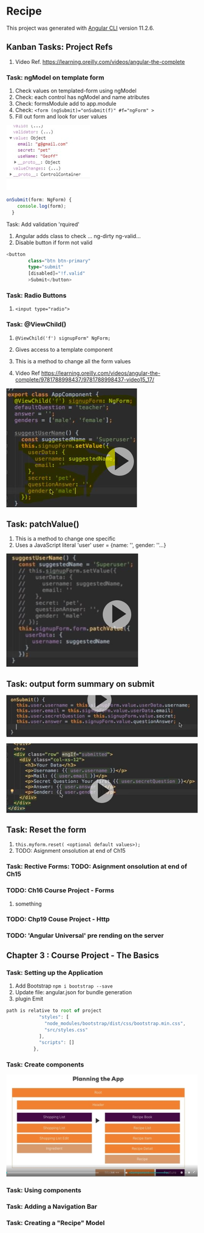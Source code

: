 # Recipe

This project was generated with [Angular CLI](https://github.com/angular/angular-cli) version 11.2.6.

## Kanban Tasks: Project Refs

1. Video Ref. <https://learning.oreilly.com/videos/angular-the-complete>

### Task: ngModel on template form

1. Check values on templated-form using ngModel
2. Check: each control has ngModel and name atributes
3. Check: formsModule add to app.module
4. Check: ```<form (ngSubmit)="onSubmit(f)" #f="ngForm" >```
5. Fill out form and look for user values

![Check ngModel ](/check-form-vals.jpg)

```TypeScript
onSubmit(form: NgForm) {
    console.log(form);
  }
```

Task: Add validation 'rquired'

1. Angular adds class to check ... ng-dirty ng-valid...
2. Disable button if form not valid

```TypeScript
<button
        class="btn btn-primary"
        type="submit"
        [disabled]="!f.valid"
        >Submit</button>
```

### Task: Radio Buttons

1. ```<input type="radio">```

### Task: @ViewChild()

1. ```@ViewChild('f') signupForm" NgForm;```
2. Gives access to a template component

3. This is a method to change all the form values
4. Video Ref <https://learning.oreilly.com/videos/angular-the-complete/9781788998437/9781788998437-video15_17/>

![@ChildView](/ChildView.jpg)

## Task: patchValue()

1. This is a method to change one specific
2. Uses a JavaScript literal 'user' user = {name: '', gender: ''...}

![patchValue](PatchVal.jpg)

## Task: output form summary on submit

![Form summary output](FormSummary.jpg)

![tempate dispay on submit](DisplayOnSubmit.jpg)

## Task: Reset the form

1. ```this.myform.reset( <optional default values>);```
2. TODO: Asignment onsolution at end of Ch15

### Task: Rective Forms: TODO: Asignment onsolution at end of Ch15

### TODO: Ch16 Course Project - Forms

1. something

### TODO: Chp19 Couse Project - Http

### TODO: 'Angular Universal' pre rending on the server

## Chapter 3 : Course Project - The Basics

### Task: Setting up the Application

1. Add Bootstrap ```npm i bootstrap --save```
2. Update file: angular.json for bundle generation
3. plugin Emit

```javascript
path is relative to root of project
            "styles": [
              "node_modules/bootstrap/dist/css/bootstrap.min.css",
              "src/styles.css"
            ],
            "scripts": []
          },
```

### Task: Create components

![component plan](components.jpg)

### Task: Using components

### Task: Adding a Navigation Bar

### Task: Creating a "Recipe" Model
